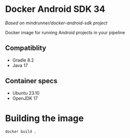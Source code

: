 # Docker Android SDK 34

<em>Based on mindrunner/docker-android-sdk project</em>

Docker image for running Android projects in your pipeline

## Compatiblity
- Gradle 8.2
- Java 17

## Container specs
- Ubuntu 23.10
- OpenJDK 17

# Building the image

```
docker build .
```


